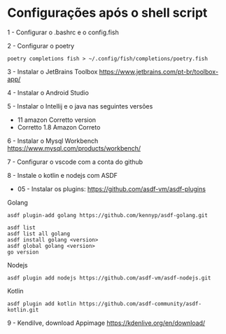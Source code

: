 # Configurações após o shell script

1 - Configurar o .bashrc e o config.fish  

2 - Configurar o poetry

```
poetry completions fish > ~/.config/fish/completions/poetry.fish
```
3 - Instalar o JetBrains Toolbox
    https://www.jetbrains.com/pt-br/toolbox-app/

4 - Instalar o Android Studio

5 - Instalar o Intellij e o java nas seguintes versões
 - 11 amazon Corretto version
 - Corretto 1.8 Amazon Correto

6 - Instalar o Mysql Workbench
https://www.mysql.com/products/workbench/

7 - Configurar o vscode com a conta do github

8 - Instale o kotlin e nodejs com ASDF

* 05 - Instalar os plugins: https://github.com/asdf-vm/asdf-plugins

Golang
```
asdf plugin-add golang https://github.com/kennyp/asdf-golang.git
```
```
asdf list
asdf list all golang 
asdf install golang <version>
asdf global golang <version> 
go version
```
Nodejs
```
asdf plugin add nodejs https://github.com/asdf-vm/asdf-nodejs.git
```
Kotlin
```
asdf plugin add kotlin https://github.com/asdf-community/asdf-kotlin.git
```

9 - Kendilve, download Appimage
https://kdenlive.org/en/download/